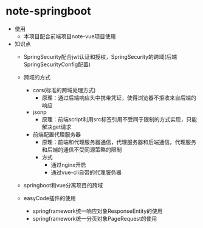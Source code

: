 # note-springboot

* 使用
  * 本项目配合前端项目note-vue项目使用
* 知识点
  * SpringSecurity配合jwt认证和授权，SpringSecurity的跨域(后端SpringSecurityConfig配置)
  * 跨域的方式
    * cors(标准的跨域处理方式)
      * 原理：通过后端响应头中携带凭证，使得浏览器不拒收来自后端的响应
    * jsonp 
      * 原理：前端script利用src标签引用不受同于限制的方式实现，只能解决get请求
    * 前端配置代理服务器
      * 原理：前端和代理服务器通信，代理服务器和后端通信，代理服务和后端的通信不受同源策略的限制
      * 方式
        * 通过nginx开启
        * 通过vue-cli自带的代理服务器
  * springboot和vue分离项目的跨域
  
  * easyCode插件的使用
    * springframework统一响应对象ResponseEntity的使用
    * springframework统一分页对象PageRequest的使用
  